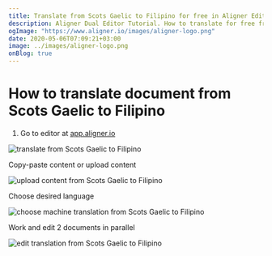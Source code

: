 ```yaml
---
title: Translate from Scots Gaelic to Filipino for free in Aligner Editor
description: Aligner Dual Editor Tutorial. How to translate for free from Scots Gaelic to Filipino. Aligner is multilingual document management platform. 
ogImage: "https://www.aligner.io/images/aligner-logo.png"
date: 2020-05-06T07:09:21+03:00
image: ../images/aligner-logo.png
onBlog: true
---
```


# How to translate document from Scots Gaelic to Filipino

1. Go to editor at [app.aligner.io](https://app.aligner.io "Aligner App web page")

![translate from Scots Gaelic to Filipino](../aligner-blank-editor.png "translate from Scots Gaelic to Filipino")

Copy-paste content or upload content

![upload content from Scots Gaelic to Filipino](../aligner-uploaded-document.png "upload content from Scots Gaelic to Filipino")

Choose desired language

![choose machine translation from Scots Gaelic to Filipino](../aligner-language-dropdown.png "choose machine translation from Scots Gaelic to Filipino")

Work and edit 2 documents in parallel

![edit translation from Scots Gaelic to Filipino](../aligner-double-sitded-editor.png "edit translation from Scots Gaelic to Filipino")

